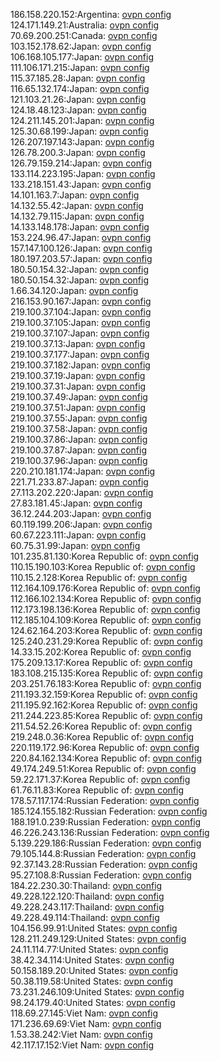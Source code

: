 186.158.220.152:Argentina: [ovpn config](vpn/186_158_220_152.ovpn)  
124.171.149.21:Australia: [ovpn config](vpn/124_171_149_21.ovpn)  
70.69.200.251:Canada: [ovpn config](vpn/70_69_200_251.ovpn)  
103.152.178.62:Japan: [ovpn config](vpn/103_152_178_62.ovpn)  
106.168.105.177:Japan: [ovpn config](vpn/106_168_105_177.ovpn)  
111.106.171.215:Japan: [ovpn config](vpn/111_106_171_215.ovpn)  
115.37.185.28:Japan: [ovpn config](vpn/115_37_185_28.ovpn)  
116.65.132.174:Japan: [ovpn config](vpn/116_65_132_174.ovpn)  
121.103.21.26:Japan: [ovpn config](vpn/121_103_21_26.ovpn)  
124.18.48.123:Japan: [ovpn config](vpn/124_18_48_123.ovpn)  
124.211.145.201:Japan: [ovpn config](vpn/124_211_145_201.ovpn)  
125.30.68.199:Japan: [ovpn config](vpn/125_30_68_199.ovpn)  
126.207.197.143:Japan: [ovpn config](vpn/126_207_197_143.ovpn)  
126.78.200.3:Japan: [ovpn config](vpn/126_78_200_3.ovpn)  
126.79.159.214:Japan: [ovpn config](vpn/126_79_159_214.ovpn)  
133.114.223.195:Japan: [ovpn config](vpn/133_114_223_195.ovpn)  
133.218.151.43:Japan: [ovpn config](vpn/133_218_151_43.ovpn)  
14.101.163.7:Japan: [ovpn config](vpn/14_101_163_7.ovpn)  
14.132.55.42:Japan: [ovpn config](vpn/14_132_55_42.ovpn)  
14.132.79.115:Japan: [ovpn config](vpn/14_132_79_115.ovpn)  
14.133.148.178:Japan: [ovpn config](vpn/14_133_148_178.ovpn)  
153.224.96.47:Japan: [ovpn config](vpn/153_224_96_47.ovpn)  
157.147.100.126:Japan: [ovpn config](vpn/157_147_100_126.ovpn)  
180.197.203.57:Japan: [ovpn config](vpn/180_197_203_57.ovpn)  
180.50.154.32:Japan: [ovpn config](vpn/180_50_154_32.ovpn)  
180.50.154.32:Japan: [ovpn config](vpn/180_50_154_32.ovpn)  
1.66.34.120:Japan: [ovpn config](vpn/1_66_34_120.ovpn)  
216.153.90.167:Japan: [ovpn config](vpn/216_153_90_167.ovpn)  
219.100.37.104:Japan: [ovpn config](vpn/219_100_37_104.ovpn)  
219.100.37.105:Japan: [ovpn config](vpn/219_100_37_105.ovpn)  
219.100.37.107:Japan: [ovpn config](vpn/219_100_37_107.ovpn)  
219.100.37.13:Japan: [ovpn config](vpn/219_100_37_13.ovpn)  
219.100.37.177:Japan: [ovpn config](vpn/219_100_37_177.ovpn)  
219.100.37.182:Japan: [ovpn config](vpn/219_100_37_182.ovpn)  
219.100.37.19:Japan: [ovpn config](vpn/219_100_37_19.ovpn)  
219.100.37.31:Japan: [ovpn config](vpn/219_100_37_31.ovpn)  
219.100.37.49:Japan: [ovpn config](vpn/219_100_37_49.ovpn)  
219.100.37.51:Japan: [ovpn config](vpn/219_100_37_51.ovpn)  
219.100.37.55:Japan: [ovpn config](vpn/219_100_37_55.ovpn)  
219.100.37.58:Japan: [ovpn config](vpn/219_100_37_58.ovpn)  
219.100.37.86:Japan: [ovpn config](vpn/219_100_37_86.ovpn)  
219.100.37.87:Japan: [ovpn config](vpn/219_100_37_87.ovpn)  
219.100.37.96:Japan: [ovpn config](vpn/219_100_37_96.ovpn)  
220.210.181.174:Japan: [ovpn config](vpn/220_210_181_174.ovpn)  
221.71.233.87:Japan: [ovpn config](vpn/221_71_233_87.ovpn)  
27.113.202.220:Japan: [ovpn config](vpn/27_113_202_220.ovpn)  
27.83.181.45:Japan: [ovpn config](vpn/27_83_181_45.ovpn)  
36.12.244.203:Japan: [ovpn config](vpn/36_12_244_203.ovpn)  
60.119.199.206:Japan: [ovpn config](vpn/60_119_199_206.ovpn)  
60.67.223.111:Japan: [ovpn config](vpn/60_67_223_111.ovpn)  
60.75.31.99:Japan: [ovpn config](vpn/60_75_31_99.ovpn)  
101.235.81.130:Korea Republic of: [ovpn config](vpn/101_235_81_130.ovpn)  
110.15.190.103:Korea Republic of: [ovpn config](vpn/110_15_190_103.ovpn)  
110.15.2.128:Korea Republic of: [ovpn config](vpn/110_15_2_128.ovpn)  
112.164.109.176:Korea Republic of: [ovpn config](vpn/112_164_109_176.ovpn)  
112.166.102.134:Korea Republic of: [ovpn config](vpn/112_166_102_134.ovpn)  
112.173.198.136:Korea Republic of: [ovpn config](vpn/112_173_198_136.ovpn)  
112.185.104.109:Korea Republic of: [ovpn config](vpn/112_185_104_109.ovpn)  
124.62.164.203:Korea Republic of: [ovpn config](vpn/124_62_164_203.ovpn)  
125.240.231.29:Korea Republic of: [ovpn config](vpn/125_240_231_29.ovpn)  
14.33.15.202:Korea Republic of: [ovpn config](vpn/14_33_15_202.ovpn)  
175.209.13.17:Korea Republic of: [ovpn config](vpn/175_209_13_17.ovpn)  
183.108.215.135:Korea Republic of: [ovpn config](vpn/183_108_215_135.ovpn)  
203.251.76.183:Korea Republic of: [ovpn config](vpn/203_251_76_183.ovpn)  
211.193.32.159:Korea Republic of: [ovpn config](vpn/211_193_32_159.ovpn)  
211.195.92.162:Korea Republic of: [ovpn config](vpn/211_195_92_162.ovpn)  
211.244.223.85:Korea Republic of: [ovpn config](vpn/211_244_223_85.ovpn)  
211.54.52.26:Korea Republic of: [ovpn config](vpn/211_54_52_26.ovpn)  
219.248.0.36:Korea Republic of: [ovpn config](vpn/219_248_0_36.ovpn)  
220.119.172.96:Korea Republic of: [ovpn config](vpn/220_119_172_96.ovpn)  
220.84.162.134:Korea Republic of: [ovpn config](vpn/220_84_162_134.ovpn)  
49.174.249.51:Korea Republic of: [ovpn config](vpn/49_174_249_51.ovpn)  
59.22.171.37:Korea Republic of: [ovpn config](vpn/59_22_171_37.ovpn)  
61.76.11.83:Korea Republic of: [ovpn config](vpn/61_76_11_83.ovpn)  
178.57.117.174:Russian Federation: [ovpn config](vpn/178_57_117_174.ovpn)  
185.124.155.182:Russian Federation: [ovpn config](vpn/185_124_155_182.ovpn)  
188.191.0.239:Russian Federation: [ovpn config](vpn/188_191_0_239.ovpn)  
46.226.243.136:Russian Federation: [ovpn config](vpn/46_226_243_136.ovpn)  
5.139.229.186:Russian Federation: [ovpn config](vpn/5_139_229_186.ovpn)  
79.105.144.8:Russian Federation: [ovpn config](vpn/79_105_144_8.ovpn)  
92.37.143.28:Russian Federation: [ovpn config](vpn/92_37_143_28.ovpn)  
95.27.108.8:Russian Federation: [ovpn config](vpn/95_27_108_8.ovpn)  
184.22.230.30:Thailand: [ovpn config](vpn/184_22_230_30.ovpn)  
49.228.122.120:Thailand: [ovpn config](vpn/49_228_122_120.ovpn)  
49.228.243.117:Thailand: [ovpn config](vpn/49_228_243_117.ovpn)  
49.228.49.114:Thailand: [ovpn config](vpn/49_228_49_114.ovpn)  
104.156.99.91:United States: [ovpn config](vpn/104_156_99_91.ovpn)  
128.211.249.129:United States: [ovpn config](vpn/128_211_249_129.ovpn)  
24.11.114.77:United States: [ovpn config](vpn/24_11_114_77.ovpn)  
38.42.34.114:United States: [ovpn config](vpn/38_42_34_114.ovpn)  
50.158.189.20:United States: [ovpn config](vpn/50_158_189_20.ovpn)  
50.38.119.58:United States: [ovpn config](vpn/50_38_119_58.ovpn)  
73.231.246.109:United States: [ovpn config](vpn/73_231_246_109.ovpn)  
98.24.179.40:United States: [ovpn config](vpn/98_24_179_40.ovpn)  
118.69.27.145:Viet Nam: [ovpn config](vpn/118_69_27_145.ovpn)  
171.236.69.69:Viet Nam: [ovpn config](vpn/171_236_69_69.ovpn)  
1.53.38.242:Viet Nam: [ovpn config](vpn/1_53_38_242.ovpn)  
42.117.17.152:Viet Nam: [ovpn config](vpn/42_117_17_152.ovpn)  
